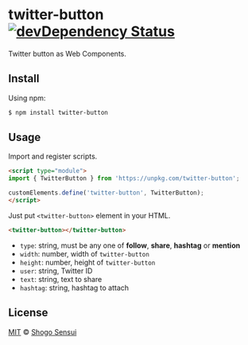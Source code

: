 # twitter-button [![devDependency Status](https://david-dm.org/1000ch/twitter-button/dev-status.svg)](https://david-dm.org/1000ch/twitter-button?type=dev)

Twitter button as Web Components.

## Install

Using npm:

```bash
$ npm install twitter-button
```

## Usage

Import and register scripts.

```html
<script type="module">
import { TwitterButton } from 'https://unpkg.com/twitter-button';

customElements.define('twitter-button', TwitterButton);
</script>
```

Just put `<twitter-button>` element in your HTML.

```html
<twitter-button></twitter-button>
```

- `type`: string, must be any one of **follow**, **share**, **hashtag** or **mention**
- `width`: number, width of `twitter-button`
- `height`: number, height of `twitter-button`
- `user`: string, Twitter ID
- `text`: string, text to share
- `hashtag`: string, hashtag to attach

## License

[MIT](https://1000ch.mit-license.org) © [Shogo Sensui](https://github.com/1000ch)
